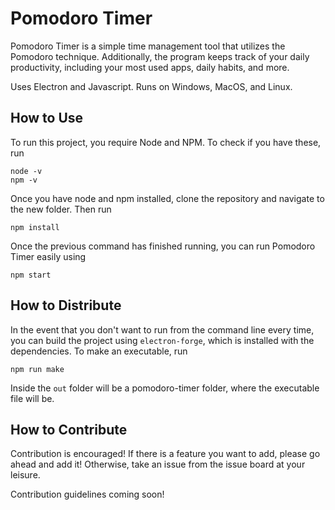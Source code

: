 # Pomodoro Timer
 Pomodoro Timer is a simple time management tool that utilizes the Pomodoro technique.  Additionally, the program keeps track of your daily productivity, including your most used apps, daily habits, and more.

Uses Electron and Javascript.  Runs on Windows, MacOS, and Linux.

## How to Use
To run this project, you require Node and NPM.  To check if you 
have these, run
```
node -v
npm -v
```
Once you have node and npm installed, clone the repository and navigate to the new folder.  Then run
```
npm install
```
Once the previous command has finished running, you can run Pomodoro Timer easily using 
```
npm start
```

## How to Distribute
In the event that you don't want to run from the command line every time, you can build the project using ```electron-forge```, which is installed with the dependencies.  To make an executable, run
```
npm run make
```

Inside the ```out``` folder will be a pomodoro-timer folder, where the executable file will be.

## How to Contribute
Contribution is encouraged! If there is a feature you want to add, please go ahead and add it! Otherwise, take an issue from the issue board at your leisure.

Contribution guidelines coming soon!